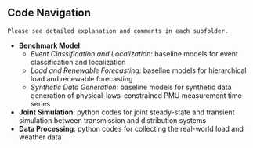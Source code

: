 ## Code Navigation
`Please see detailed explanation and comments in each subfolder.`
- **Benchmark Model**
  - *Event Classification and Localization*: baseline models for event classification and localization
  - *Load and Renewable Forecasting*: baseline models for hierarchical load and renewable forecasting
  - *Synthetic Data Generation*: baseline models for synthetic data generation of physical-laws-constrained PMU measurement time series
- **Joint Simulation**: python codes for joint steady-state and transient simulation between transmission and distribution systems
- **Data Processing**: python codes for collecting the real-world load and weather data
